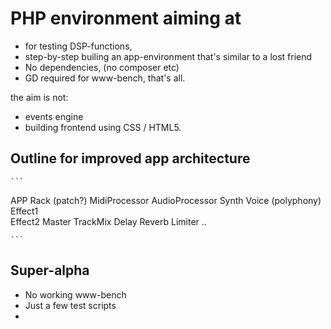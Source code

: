 # PHP environment aiming at
* for testing DSP-functions,
* step-by-step builing an app-environment that's similar to a lost friend
* No dependencies, (no composer etc)
* GD required for www-bench, that's all.

the aim is not:
* events engine
* building frontend using CSS / HTML5.


## Outline for improved app architecture
    ```
APP
  Rack (patch?)
    MidiProcessor
    AudioProcessor
    Synth
      Voice (polyphony)
    Effect1  
    Effect2
  Master
    TrackMix
    Delay
    Reverb
    Limiter
    ..

    ```


## Super-alpha

* No working www-bench
* Just a few test scripts
* 


